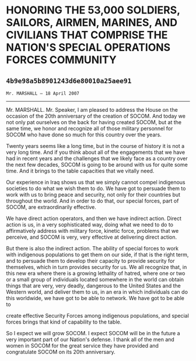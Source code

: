 # HONORING THE 53,000 SOLDIERS, SAILORS, AIRMEN, MARINES, AND CIVILIANS  THAT COMPRISE THE NATION'S SPECIAL OPERATIONS FORCES COMMUNITY
## `4b9e98a5b8901243d6e80010a25aee91`
`Mr. MARSHALL — 18 April 2007`

---


Mr. MARSHALL. Mr. Speaker, I am pleased to address the House on the 
occasion of the 20th anniversary of the creation of SOCOM. And today we 
not only pat ourselves on the back for having created SOCOM, but at the 
same time, we honor and recognize all of those military personnel for 
SOCOM who have done so much for this country over the years.

Twenty years seems like a long time, but in the course of history it 
is not a very long time. And if you think about all of the engagements 
that we have had in recent years and the challenges that we likely face 
as a country over the next few decades, SOCOM is going to be around 
with us for quite some time. And it brings to the table capacities that 
we vitally need.



Our experience in Iraq shows us that we simply cannot compel 
indigenous societies to do what we wish them to do. We have got to 
persuade them to work with us to bring peace and security, not only for 
their countries but throughout the world. And in order to do that, our 
special forces, part of SOCOM, are extraordinarily effective.

We have direct action operators, and then we have indirect action. 
Direct action is us, in a very sophisticated way, doing what we need to 
do to affirmatively address with military force, kinetic force, 
problems that we perceive, and SOCOM is very, very effective at 
delivering direct action.

But there is also the indirect action. The ability of special forces 
to work with indigenous populations to get them on our side, if that is 
the right term, and to persuade them to develop their capacity to 
provide security for themselves, which in turn provides security for 
us. We all recognize that, in this new era where there is a growing 
lethality of hatred, where one or two or a small group of individuals 
located somewhere in the world can obtain things that are very, very 
deadly, dangerous to the United States and the Western world, and 
deliver them to us, in an era in which individuals can do this 
worldwide, we have got to be able to network. We have got to be able to


create effective Security Forces among indigenous populations, and 
special forces brings that kind of capability to the table.

So I expect we will grow SOCOM. I expect SOCOM will be in the future 
a very important part of our Nation's defense. I thank all of the men 
and women in SOCOM for the great service they have provided and 
congratulate SOCOM on its 20th anniversary.